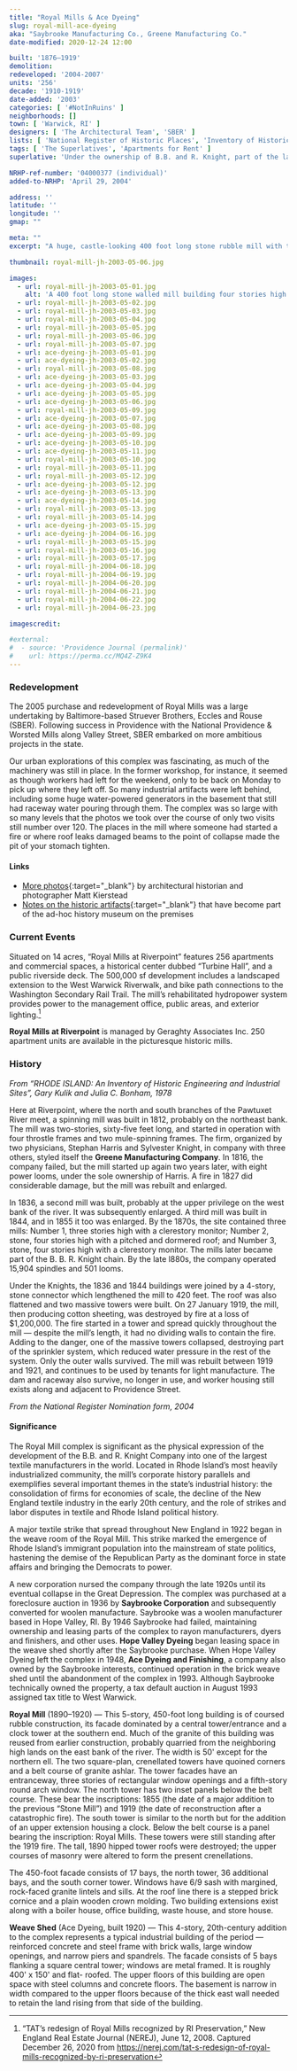 ```yaml
---
title: "Royal Mills & Ace Dyeing"
slug: royal-mill-ace-dyeing
aka: "Saybrooke Manufacturing Co., Greene Manufacturing Co."
date-modified: 2020-12-24 12:00

built: '1876–1919'
demolition: 
redeveloped: '2004-2007'
units: '256'
decade: '1910-1919'
date-added: '2003'
categories: [ '#NotInRuins' ]
neighborhoods: []
town: [ 'Warwick, RI' ]
designers: [ 'The Architectural Team', 'SBER' ]
lists: [ 'National Register of Historic Places', 'Inventory of Historic Engineering & Industrial Sites 1978' ]
tags: [ 'The Superlatives', 'Apartments for Rent' ]
superlative: 'Under the ownership of B.B. and R. Knight, part of the largest textile manufacturers in the world'

NRHP-ref-number: '04000377 (individual)'
added-to-NRHP: 'April 29, 2004'

address: ''
latitude: ''
longitude: ''
gmap: ""

meta: ""
excerpt: "A huge, castle-looking 400 foot long stone rubble mill with two impressive towers joined to a more modern red brick mill on either side of a historically hard-working river"

thumbnail: royal-mill-jh-2003-05-06.jpg

images:
  - url: royal-mill-jh-2003-05-01.jpg
    alt: 'A 400 foot long stone walled mill building four stories high with impressive towers on two ends runs along Providence Street at a corner of the road where the Pawtucket River also runs. Across the river, just down from a dam, and connected by a 65 foot long truss bridge at the fourth story level, is a four-story red brick mill of relatively modern construction.'
  - url: royal-mill-jh-2003-05-02.jpg
  - url: royal-mill-jh-2003-05-03.jpg
  - url: royal-mill-jh-2003-05-04.jpg
  - url: royal-mill-jh-2003-05-05.jpg
  - url: royal-mill-jh-2003-05-06.jpg
  - url: royal-mill-jh-2003-05-07.jpg
  - url: ace-dyeing-jh-2003-05-01.jpg
  - url: ace-dyeing-jh-2003-05-02.jpg
  - url: royal-mill-jh-2003-05-08.jpg
  - url: ace-dyeing-jh-2003-05-03.jpg
  - url: ace-dyeing-jh-2003-05-04.jpg
  - url: ace-dyeing-jh-2003-05-05.jpg
  - url: ace-dyeing-jh-2003-05-06.jpg
  - url: royal-mill-jh-2003-05-09.jpg
  - url: ace-dyeing-jh-2003-05-07.jpg
  - url: ace-dyeing-jh-2003-05-08.jpg
  - url: ace-dyeing-jh-2003-05-09.jpg
  - url: ace-dyeing-jh-2003-05-10.jpg
  - url: ace-dyeing-jh-2003-05-11.jpg
  - url: royal-mill-jh-2003-05-10.jpg
  - url: royal-mill-jh-2003-05-11.jpg
  - url: royal-mill-jh-2003-05-12.jpg
  - url: ace-dyeing-jh-2003-05-12.jpg
  - url: ace-dyeing-jh-2003-05-13.jpg
  - url: ace-dyeing-jh-2003-05-14.jpg
  - url: royal-mill-jh-2003-05-13.jpg
  - url: royal-mill-jh-2003-05-14.jpg
  - url: ace-dyeing-jh-2003-05-15.jpg
  - url: ace-dyeing-jh-2004-06-16.jpg
  - url: royal-mill-jh-2003-05-15.jpg
  - url: royal-mill-jh-2003-05-16.jpg
  - url: royal-mill-jh-2003-05-17.jpg
  - url: royal-mill-jh-2004-06-18.jpg
  - url: royal-mill-jh-2004-06-19.jpg
  - url: royal-mill-jh-2004-06-20.jpg
  - url: royal-mill-jh-2004-06-21.jpg
  - url: royal-mill-jh-2004-06-22.jpg
  - url: royal-mill-jh-2004-06-23.jpg

imagescredit: 

#external:
#  - source: 'Providence Journal (permalink)'
#    url: https://perma.cc/MQ4Z-Z9K4
---
```


### Redevelopment

The 2005 purchase and redevelopment of Royal Mills was a large undertaking by Baltimore-based Struever Brothers, Eccles and Rouse (<span class="abbr">SBER</span>). Following success in Providence with the National Providence & Worsted Mills along Valley Street, <span class="abbr">SBER</span> embarked on more ambitious projects in the state. 

Our urban explorations of this complex was fascinating, as much of the machinery was still in place. In the former workshop, for instance, it seemed as though workers had left for the weekend, only to be back on Monday to pick up where they left off. So many industrial artifacts were left behind, including some huge water-powered generators in the basement that still had raceway water pouring through them. The complex was so large with so many levels that the photos we took over the course of only two visits still number over 120. The places in the mill where someone had started a fire or where roof leaks damaged beams to the point of collapse made the pit of your stomach tighten. 

#### Links

+ [More photos](//www.mattkierstead.com/royal-mills){:target="_blank"} by architectural historian and photographer Matt Kierstead
+ [Notes on the historic artifacts](//www.nps.gov/articles/royal-mills-ri.htm){:target="_blank"} that have become part of the ad-hoc history museum on the premises


### Current Events

Situated on 14 acres, “Royal Mills at Riverpoint” features 256 apartments and commercial spaces, a historical center dubbed “Turbine Hall”, and a public riverside deck. The 500,000 sf development includes a landscaped extension to the West Warwick Riverwalk, and bike path connections to the Washington Secondary Rail Trail. The mill’s rehabilitated hydropower system provides power to the management office, public areas, and exterior lighting.[^1]

**Royal Mills at Riverpoint** is managed by Geraghty Associates Inc. 250 apartment units are available in the picturesque historic mills. 

[^1]: “TAT’s redesign of Royal Mills recognized by RI Preservation,” New England Real Estate Journal (NEREJ), June 12, 2008. Captured December 26, 2020 from https://nerej.com/tat-s-redesign-of-royal-mills-recognized-by-ri-preservation


### History

_From “RHODE ISLAND: An Inventory of Historic Engineering and Industrial Sites”, Gary Kulik and Julia C. Bonham, 1978_

Here at Riverpoint, where the north and south branches of the Pawtuxet River meet, a spinning mill was built in 1812, probably on the northeast bank. The mill was two-stories, sixty-five feet long, and started in operation with four throstle frames and two mule-spinning frames. The firm, organized by two physicians, Stephan Harris and Sylvester Knight, in company with three others, styled itself the **Greene Manufacturing Company**. In 1816, the company failed, but the mill started up again two years later, with eight power looms, under the sole ownership of Harris. A fire in 1827 did considerable damage, but the mill was rebuilt and enlarged. 

In 1836, a second mill was built, probably at the upper privilege on the west bank of the river. It was subsequently enlarged. A third mill was built in 1844, and in 1855 it too was enlarged. By the 1870s, the site contained three mills: Number 1, three stories high with a clerestory monitor; Number 2, stone, four stories high with a pitched and dormered roof; and Number 3, stone, four stories high with a clerestory monitor. The mills later became part of the B. B. R. Knight chain.  By the late l880s, the company operated 15,904 spindles and 501 looms. 

Under the Knights, the 1836 and 1844 buildings were joined by a 4-story, stone connector
which lengthened the mill to 420 feet. The roof was also flattened and two massive towers were built. On 27 January 1919, the mill, then producing cotton sheeting, was destroyed by fire at a loss of $1,200,000. The fire started in a tower and spread quickly throughout the mill — despite the mill’s length, it had no dividing walls to contain the fire. Adding to the danger, one of the massive towers collapsed, destroying part of the sprinkler system, which reduced water pressure in the rest of the system. Only the outer walls survived. The mill was rebuilt between 1919 and 1921, and continues to be used by tenants for light manufacture. The dam and raceway also survive, no longer in use, and worker housing still exists along and adjacent to Providence Street.

_From the National Register Nomination form, 2004_

#### Significance

The Royal Mill complex is significant as the physical expression of the development of the B.B. and R. Knight Company into one of the largest textile manufacturers in the world. Located in Rhode Island’s most heavily industrialized community, the mill’s corporate history parallels and exemplifies several important themes in the state’s industrial history: the consolidation of firms for economies of scale, the decline of the New England textile industry in the early 20th century, and the role of strikes and labor disputes in textile and Rhode Island political history.

A major textile strike that spread throughout New England in 1922 began in the weave room of the Royal Mill. This strike marked the emergence of Rhode Island’s immigrant population into the mainstream of state politics, hastening the demise of the Republican Party as the dominant force in state affairs and bringing the Democrats to power.

A new corporation nursed the company through the late 1920s until its eventual collapse in the Great Depression. The complex was purchased at a foreclosure auction in 1936 by **Saybrooke Corporation** and subsequently converted for woolen manufacture. Saybrooke was a woolen manufacturer based in Hope Valley, RI. By 1946 Saybrooke had failed, maintaining ownership and leasing parts of the complex to rayon manufacturers, dyers and finishers, and other uses. **Hope Valley Dyeing** began leasing space in the weave shed shortly after the Saybrooke purchase. When Hope Valley Dyeing left the complex in 1948, **Ace Dyeing and Finishing**, a company also owned by the Saybrooke interests, continued operation in the brick weave shed until the abandonment of the complex in 1993. Although Saybrooke technically owned the property, a tax default auction in August 1993 assigned tax title to West Warwick. 

**Royal Mill** (1890–1920) — This 5-story, 450-foot long building is of coursed rubble construction, its facade dominated by a central tower/entrance and a clock tower at the southern end. Much of the granite of this building was reused from earlier construction, probably quarried from the neighboring high lands on the east bank of the river. The width is 50' except for the northern ell. The two square-plan, crenellated towers have quoined corners and a belt course of granite ashlar. The tower facades have an entranceway, three stories of rectangular window openings and a fifth-story round arch window. The north tower has two inset panels below the belt course. These bear the inscriptions: 1855 (the date of a major addition to the previous “Stone Mill”) and 1919 (the date of reconstruction after a catastrophic fire). The south tower is similar to the north but for the addition of an upper extension housing a clock. Below the belt course is a panel bearing the inscription: Royal Mills. These towers were still standing after the 1919 fire. The tall, 1890 hipped tower roofs were destroyed; the upper courses of masonry were altered to form the present crenellations.

The 450-foot facade consists of 17 bays, the north tower, 36 additional bays, and the south corner tower. Windows have 6/9 sash with margined, rock-faced granite lintels and sills. At the roof line there is a stepped brick cornice and a plain wooden crown molding. Two building extensions exist along with a boiler house, office building, waste house, and store house.

**Weave Shed** (Ace Dyeing, built 1920) — This 4-story, 20th-century addition to the complex represents a typical industrial building of the period — reinforced concrete and steel frame with brick walls, large window openings, and narrow piers and spandrels. The facade consists of 5 bays flanking a square central tower; windows are metal framed. It is roughly 400' x 150' and flat- roofed. The upper floors of this building are open space with steel columns and concrete floors. The basement is narrow in width compared to the upper floors because of the thick east wall needed to retain the land rising from that side of the building.

